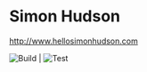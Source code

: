# Simon Hudson

http://www.hellosimonhudson.com

![Build](https://github.com/simonhudson/personal/actions/workflows/build.yml/badge.svg) | ![Test](https://github.com/simonhudson/personal/actions/workflows/test.yml/badge.svg)
